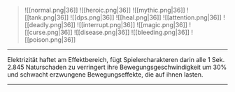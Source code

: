 > ![[normal.png|36]] ![[heroic.png|36]] ![[mythic.png|36]]
> ![[tank.png|36]] ![[dps.png|36]] ![[heal.png|36]]
> ![[attention.png|36]] ![[deadly.png|36]] ![[interrupt.png|36]]
> ![[magic.png|36]] ![[curse.png|36]] ![[disease.png|36]] ![[bleeding.png|36]] ![[poison.png|36]] 

***
Elektrizität haftet am Effektbereich, fügt Spielercharakteren darin alle 1 Sek. 2.845 Naturschaden zu verringert ihre Bewegungsgeschwindigkeit um 30% und schwacht erzwungene Bewegungseffekte, die auf ihnen lasten.

***